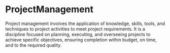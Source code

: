 # ProjectManagement
Project management involves the application of knowledge, skills, tools, and techniques to project activities to meet project requirements. It is a discipline focused on planning, executing, and overseeing projects to achieve specific objectives, ensuring completion within budget, on time, and to the required quality. 

